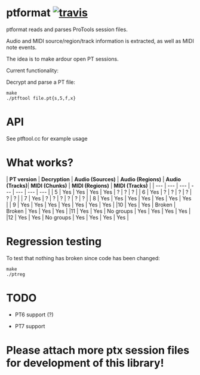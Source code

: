 ptformat [![travis](https://travis-ci.org/zamaudio/ptformat.svg?branch=master)](https://travis-ci.org/zamaudio/ptformat)
========
ptformat reads and parses ProTools session files.

Audio and MIDI source/region/track information is extracted, as well as MIDI note events.

The idea is to make ardour open PT sessions.

Current functionality:

Decrypt and parse a PT file:

	make
	./ptftool file.pt{s,5,f,x}

API
===
See ptftool.cc for example usage

What works?
===========

| **PT version** | **Decryption** | **Audio (Sources)** | **Audio (Regions)** | **Audio (Tracks)**| **MIDI (Chunks)** | **MIDI (Regions)** | **MIDI (Tracks)** |
| --- | --- | --- | --- | --- | --- | --- |
| 5 | Yes | Yes | Yes | Yes | ? | ? | ? |
| 6 | Yes | ? | ? | ? | ? | ? | ? |
| 7 | Yes | ? | ? | ? | ? | ? | ? |
| 8 | Yes | Yes | Yes | Yes | Yes | Yes | Yes |
| 9 | Yes | Yes | Yes | Yes | Yes | Yes | Yes |
|10 | Yes | Yes | Broken | Broken | Yes | Yes | Yes |
|11 | Yes | Yes | No groups | Yes | Yes | Yes | Yes |
|12 | Yes | Yes | No groups | Yes | Yes | Yes | Yes |


Regression testing
==================

To test that nothing has broken since code has been changed:

	make
	./ptreg

TODO
====

- PT6 support (?)

- PT7 support


Please attach more ptx session files for development of this library!
=====================================================================
